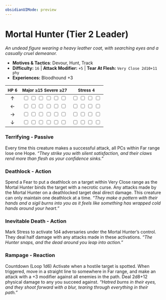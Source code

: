 ```yaml
---
obsidianUIMode: preview
---
```

# Mortal Hunter (Tier 2 Leader)

*An undead figure wearing a heavy leather coat, with searching eyes and a casually cruel demeanor.*

- **Motives & Tactics**: Devour, Hunt, Track
- **Difficulty:** `16` | **Attack Modifier:** `+5` | **Tear At Flesh:** `Very Close 2d10+11 phy`
- **Experiences:** Bloodhound +3

| <small>HP</small> `6` | <small>Major</small> `≥15` <small>Severe</small> `≥27` | <small>Stress</small> `4` |
|:-:|:-:|:-:|
| ↑ |  <input type="checkbox" unchecked id="29efb0ae"> <input type="checkbox" unchecked id="6a25b046"> <input type="checkbox" unchecked id="0282ea48"> <input type="checkbox" unchecked id="b5726c93"> <input type="checkbox" unchecked id="7c6f5bf2"> <input type="checkbox" unchecked id="96eb5398"> |  <input type="checkbox" unchecked id="d87d2b51"> <input type="checkbox" unchecked id="e98f2b12"> <input type="checkbox" unchecked id="4adce6ac"> <input type="checkbox" unchecked id="0e8ed4da"> |
| ← |  <input type="checkbox" unchecked id="5e5c42d5"> <input type="checkbox" unchecked id="96de8d98"> <input type="checkbox" unchecked id="5e893891"> <input type="checkbox" unchecked id="f6032807"> <input type="checkbox" unchecked id="03695b32"> <input type="checkbox" unchecked id="42292fbf"> |  <input type="checkbox" unchecked id="47d1a49a"> <input type="checkbox" unchecked id="dc498f17"> <input type="checkbox" unchecked id="2cf628d9"> <input type="checkbox" unchecked id="4791a871"> |
| → |  <input type="checkbox" unchecked id="26baab19"> <input type="checkbox" unchecked id="a8e622a8"> <input type="checkbox" unchecked id="0836d621"> <input type="checkbox" unchecked id="67cdae8d"> <input type="checkbox" unchecked id="4cf37297"> <input type="checkbox" unchecked id="9bb89a3b"> |  <input type="checkbox" unchecked id="36174df3"> <input type="checkbox" unchecked id="39f0d168"> <input type="checkbox" unchecked id="28445ce4"> <input type="checkbox" unchecked id="6b40b2a2"> |
| ↓ |  <input type="checkbox" unchecked id="94d04895"> <input type="checkbox" unchecked id="23223660"> <input type="checkbox" unchecked id="a58b1af2"> <input type="checkbox" unchecked id="00fc850f"> <input type="checkbox" unchecked id="2ae73b1d"> <input type="checkbox" unchecked id="c40fd2dc"> |  <input type="checkbox" unchecked id="9d96ce97"> <input type="checkbox" unchecked id="ea045c3d"> <input type="checkbox" unchecked id="7140eb74"> <input type="checkbox" unchecked id="f12c63b6"> |

### Terrifying - Passive

Every time this creature makes a successful attack, all PCs within Far range lose one Hope. *“They strike you with silent satisfaction, and their claws rend more than flesh as your confidence sinks.”*

### Deathlock - Action

Spend a Fear to put a deathlock on a target within Very Close range as the Mortal Hunter binds the target with a necrotic curse. Any attacks made by the Mortal Hunter on a deathlocked target deal direct damage. This creature can only maintain one deathlock at a time. *“They make a pattern with their hands and a sigil burns into you as it feels like something has wrapped cold hands around your heart.”*

### Inevitable Death - Action

Mark Stress to activate 1d4 adversaries under the Mortal Hunter’s control. They deal half damage with any attacks made in these activations. *“The Hunter snaps, and the dead around you leap into action.”*

### Rampage - Reaction

Countdown (Loop 1d6) Activate when a hostile target is spotted. When triggered, move in a straight line to somewhere in Far range, and make an attack with a +3 modifier against all enemies in the path. Deal 2d8+12 physical damage to any you succeed against. *“Hatred burns in their eyes, and they shoot forward with a blur, tearing through everything in their path.”*